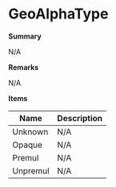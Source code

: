 # GeoAlphaType

**Summary**

N/A

**Remarks**

N/A

**Items**

|Name|Description|
|---|---|
|Unknown|N/A|
|Opaque|N/A|
|Premul|N/A|
|Unpremul|N/A|

